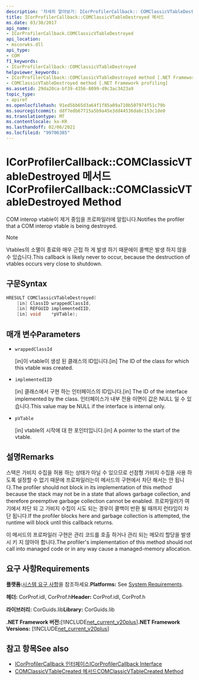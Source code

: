 ```yaml
---
description: '자세히 알아보기: ICorProfilerCallback:: COMClassicVTableDestroyed 메서드'
title: ICorProfilerCallback::COMClassicVTableDestroyed 메서드
ms.date: 03/30/2017
api_name:
- ICorProfilerCallback.COMClassicVTableDestroyed
api_location:
- mscorwks.dll
api_type:
- COM
f1_keywords:
- ICorProfilerCallback::COMClassicVTableDestroyed
helpviewer_keywords:
- ICorProfilerCallback::COMClassicVTableDestroyed method [.NET Framework profiling]
- COMClassicVTableDestroyed method [.NET Framework profiling]
ms.assetid: 29da20ca-bf39-4356-8099-d9c3ac3423a9
topic_type:
- apiref
ms.openlocfilehash: 91ed5bb65d3a64f1f85a09a710b507974f51c79b
ms.sourcegitcommit: ddf7edb67715a5b9a45e3dd44536dabc153c1de0
ms.translationtype: MT
ms.contentlocale: ko-KR
ms.lasthandoff: 02/06/2021
ms.locfileid: "99706385"
---
```

# <a name="icorprofilercallbackcomclassicvtabledestroyed-method"></a><span data-ttu-id="bbb88-103">ICorProfilerCallback::COMClassicVTableDestroyed 메서드</span><span class="sxs-lookup"><span data-stu-id="bbb88-103">ICorProfilerCallback::COMClassicVTableDestroyed Method</span></span>

<span data-ttu-id="bbb88-104">COM interop vtable이 제거 중임을 프로파일러에 알립니다.</span><span class="sxs-lookup"><span data-stu-id="bbb88-104">Notifies the profiler that a COM interop vtable is being destroyed.</span></span>  
  
> [!NOTE]
> <span data-ttu-id="bbb88-105">Vtables의 소멸이 종료와 매우 근접 하 게 발생 하기 때문에이 콜백은 발생 하지 않을 수 있습니다.</span><span class="sxs-lookup"><span data-stu-id="bbb88-105">This callback is likely never to occur, because the destruction of vtables occurs very close to shutdown.</span></span>  
  
## <a name="syntax"></a><span data-ttu-id="bbb88-106">구문</span><span class="sxs-lookup"><span data-stu-id="bbb88-106">Syntax</span></span>  
  
```cpp  
HRESULT COMClassicVTableDestroyed(  
    [in] ClassID wrappedClassId,  
    [in] REFGUID implementedIID,  
    [in] void    *pVTable);  
```  
  
## <a name="parameters"></a><span data-ttu-id="bbb88-107">매개 변수</span><span class="sxs-lookup"><span data-stu-id="bbb88-107">Parameters</span></span>

- `wrappedClassId`

  <span data-ttu-id="bbb88-108">\[in]이 vtable이 생성 된 클래스의 ID입니다.</span><span class="sxs-lookup"><span data-stu-id="bbb88-108">\[in] The ID of the class for which this vtable was created.</span></span>

- `implementedIID`

  <span data-ttu-id="bbb88-109">\[in] 클래스에서 구현 하는 인터페이스의 ID입니다.</span><span class="sxs-lookup"><span data-stu-id="bbb88-109">\[in] The ID of the interface implemented by the class.</span></span> <span data-ttu-id="bbb88-110">인터페이스가 내부 전용 이면이 값은 NULL 일 수 있습니다.</span><span class="sxs-lookup"><span data-stu-id="bbb88-110">This value may be NULL if the interface is internal only.</span></span>

- `pVTable`

  <span data-ttu-id="bbb88-111">\[in] vtable의 시작에 대 한 포인터입니다.</span><span class="sxs-lookup"><span data-stu-id="bbb88-111">\[in] A pointer to the start of the vtable.</span></span>

## <a name="remarks"></a><span data-ttu-id="bbb88-112">설명</span><span class="sxs-lookup"><span data-stu-id="bbb88-112">Remarks</span></span>  

 <span data-ttu-id="bbb88-113">스택은 가비지 수집을 허용 하는 상태가 아닐 수 있으므로 선점형 가비지 수집을 사용 하도록 설정할 수 없기 때문에 프로파일러는이 메서드의 구현에서 차단 해서는 안 됩니다.</span><span class="sxs-lookup"><span data-stu-id="bbb88-113">The profiler should not block in its implementation of this method because the stack may not be in a state that allows garbage collection, and therefore preemptive garbage collection cannot be enabled.</span></span> <span data-ttu-id="bbb88-114">프로파일러가 여기에서 차단 되 고 가비지 수집이 시도 되는 경우이 콜백이 반환 될 때까지 런타임이 차단 됩니다.</span><span class="sxs-lookup"><span data-stu-id="bbb88-114">If the profiler blocks here and garbage collection is attempted, the runtime will block until this callback returns.</span></span>  
  
 <span data-ttu-id="bbb88-115">이 메서드의 프로파일러 구현은 관리 코드를 호출 하거나 관리 되는 메모리 할당을 발생 시 키 지 않아야 합니다.</span><span class="sxs-lookup"><span data-stu-id="bbb88-115">The profiler's implementation of this method should not call into managed code or in any way cause a managed-memory allocation.</span></span>  
  
## <a name="requirements"></a><span data-ttu-id="bbb88-116">요구 사항</span><span class="sxs-lookup"><span data-stu-id="bbb88-116">Requirements</span></span>  

 <span data-ttu-id="bbb88-117">**플랫폼:**[시스템 요구 사항](../../get-started/system-requirements.md)을 참조하세요.</span><span class="sxs-lookup"><span data-stu-id="bbb88-117">**Platforms:** See [System Requirements](../../get-started/system-requirements.md).</span></span>  
  
 <span data-ttu-id="bbb88-118">**헤더:** CorProf.idl, CorProf.h</span><span class="sxs-lookup"><span data-stu-id="bbb88-118">**Header:** CorProf.idl, CorProf.h</span></span>  
  
 <span data-ttu-id="bbb88-119">**라이브러리:** CorGuids.lib</span><span class="sxs-lookup"><span data-stu-id="bbb88-119">**Library:** CorGuids.lib</span></span>  
  
 <span data-ttu-id="bbb88-120">**.NET Framework 버전:**[!INCLUDE[net_current_v20plus](../../../../includes/net-current-v20plus-md.md)]</span><span class="sxs-lookup"><span data-stu-id="bbb88-120">**.NET Framework Versions:** [!INCLUDE[net_current_v20plus](../../../../includes/net-current-v20plus-md.md)]</span></span>  
  
## <a name="see-also"></a><span data-ttu-id="bbb88-121">참고 항목</span><span class="sxs-lookup"><span data-stu-id="bbb88-121">See also</span></span>

- [<span data-ttu-id="bbb88-122">ICorProfilerCallback 인터페이스</span><span class="sxs-lookup"><span data-stu-id="bbb88-122">ICorProfilerCallback Interface</span></span>](icorprofilercallback-interface.md)
- [<span data-ttu-id="bbb88-123">COMClassicVTableCreated 메서드</span><span class="sxs-lookup"><span data-stu-id="bbb88-123">COMClassicVTableCreated Method</span></span>](icorprofilercallback-comclassicvtablecreated-method.md)
